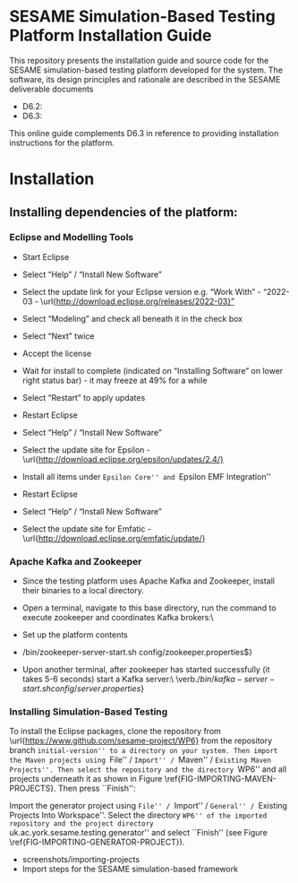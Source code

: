 # SESAME Simulation-Based Testing Platform Installation Guide

This repository presents the installation guide and source code for
the SESAME simulation-based testing platform developed for the system.
The software, its design principles and rationale are described in the
SESAME deliverable documents 

- D6.2: 
- D6.3:

This online guide complements D6.3 in reference to providing
installation instructions for the platform.

# Installation

## Installing dependencies of the platform:

### Eclipse and Modelling Tools
- Start Eclipse
- Select “Help” / “Install New Software”
- Select the update link for your Eclipse version e.g. “Work With” - “2022-03 - \url{http://download.eclipse.org/releases/2022-03}”
- Select “Modeling” and check all beneath it in the check box
- Select “Next” twice
- Accept the license
- Wait for install to complete (indicated on “Installing Software” on lower right status bar) - it may freeze at 49\% for a while
- Select “Restart” to apply updates

- Restart Eclipse
- Select “Help” / “Install New Software”
- Select the update site for Epsilon - \url{http://download.eclipse.org/epsilon/updates/2.4/}
- Install all items under ``Epsilon Core'' and ``Epsilon EMF Integration''

- Restart Eclipse
- Select “Help” / “Install New Software”
- Select the update site for Emfatic - \url{http://download.eclipse.org/emfatic/update/}

### Apache Kafka and Zookeeper

- Since the testing platform uses Apache Kafka and Zookeeper, install their binaries to a local directory.
- Open a terminal, navigate to this base directory, run the command to execute zookeeper and coordinates Kafka brokers:\\
- Set up the platform contents

- /bin/zookeeper-server-start.sh config/zookeeper.properties$}
- Upon another terminal, after zookeeper has started successfully (it takes 5-6 seconds) start a Kafka server:\\
  \verb$./bin/kafka-server-start.sh config/server.properties$}

### Installing Simulation-Based Testing 

To install the Eclipse packages, clone the repository from
\url{https://www.github.com/sesame-project/WP6} from the repository
branch ``initial-version'' to a directory on your system. Then
import the Maven projects using ``File'' / ``Import'' / ``Maven'' /
``Existing Maven Projects''. Then select the repository and the
directory ``WP6'' and all projects underneath it as shown in Figure
\ref{FIG-IMPORTING-MAVEN-PROJECTS}. Then press ``Finish'':

Import the generator project using ``File'' / ``Import'' / ``General''
/ ``Existing Projects Into Workspace''. Select the directory ``WP6''
of the imported repository and the project directory
``uk.ac.york.sesame.testing.generator'' and select ``Finish'' (see
Figure \ref{FIG-IMPORTING-GENERATOR-PROJECT}).

- screenshots/importing-projects
- Import steps for the SESAME simulation-based framework

